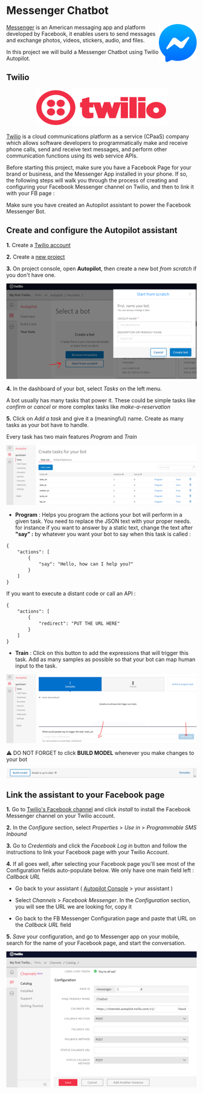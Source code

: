 # Messenger Chatbot

<p>
<img src="./images/messenger.png" alt="messenger" width="100" height="100" align="right">
  
[Messenger](https://www.messenger.com) is an American messaging app and platform developed by Facebook, it enables users to send messages and exchange photos, videos, stickers, audio, and files. 

In this project we will build a Messenger Chatbot using Twilio Autopilot.
</p>


## Twilio

<p align="center">
<img src="./images/twilio.png" alt="twilio" width="350" height="100">
</p>

[Twilio](https://www.twilio.com) is a cloud communications platform as a service (CPaaS) company which allows software developers to programmatically make and receive phone calls, send and receive text messages, and perform other communication functions using its web service APIs.

Before starting this project, make sure you have a Facebook Page for your brand or business, and the Messenger App installed in your phone. If so, the following steps will walk you through the process of creating and configuring your Facebook Messenger channel on Twilio, and then to link it with your FB page :

Make sure you have created an Autopilot assistant to power the Facebook Messenger Bot.

## Create and configure the Autopilot assistant

**1.** Create a [Twilio account](https://www.twilio.com/try-twilio)

**2.** Create a [new project](https://www.twilio.com/console/projects/create)
      
**3.** On project console, open **Autopilot**, then create a new bot _from scratch_ if you don't have one.

<img src="./images/createbot.PNG" alt="create bot">

**4.** In the dashboard of your bot, select _Tasks_ on the left menu. 

A bot usually has many tasks that power it. These could be simple tasks like _confirm_ or _cancel_ or more complex tasks like _make-a-reservation_

**5.** Click on _Add a task_ and give it a (meaningful) name. Create as many tasks as your bot have to handle.

Every task has two main features _Program_ and _Train_

<img src="./images/tasks.PNG" alt="tasks">

* **Program** : Helps you program the actions your bot will perform in a given task. You need to replace the JSON text with your proper needs. for instance if you want to answer by a static text, change the text after **"say" :** by whatever you want your bot to say when this task is called :

```
{
    "actions": [
        {
            "say": "Hello, how can I help you?"
        }
    ]
}
```

If you want to execute a distant code or call an API :

```
{
	"actions": [
		{
			"redirect": "PUT THE URL HERE"
		}
	]
}
```

* **Train** : Click on this button to add the expressions that will trigger this task. Add as many samples as possible so that your bot can map human input to the task.

<img src="./images/train.PNG" alt="train">

:warning: DO NOT FORGET to click **BUILD MODEL** whenever you make changes to your bot

<img src="./images/buildmodel.PNG" alt="build model">

## Link the assistant to your Facebook page 

**1.** Go to [Twilio's Facebook channel](https://www.twilio.com/console/channels/XB93e989ba4b741738f51c3f0e12076d42) and click _install_ to install the Facebook Messenger channel on your Twilio account.

**2.** In the _Configure_ section, select _Properties_ > _Use in_ > _Programmable SMS Inbound_

**3.** Go to _Credentials_ and click the _Facebook Log in_ button and follow the instructions to link your Facebook page with your Twilio Account.

**4.** If all goes well, after selecting your Facebook page you'll see most of the Configuration fields auto-populate below. We only have one main field left : _Callback URL_

* Go back to your assistant ( [Autopilot Console](https://www.twilio.com/console/autopilot/) > your assistant )
	
* Select _Channels_ > _Facebook Messenger_. In the _Configuration_ section, you will see the URL we are looking for, copy it

* Go back to the FB Messenger Configuration page and paste that URL on the _Callback URL_ field

**5.** _Save_ your configuration, and go to Messenger app on your mobile, search for the name of your Facebook page, and start the conversation.

<img src="./images/autopilotconfig.PNG" alt="autopilot configuration">
